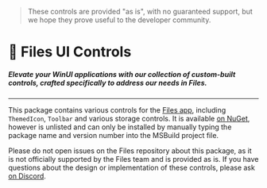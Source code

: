 > These controls are provided "as is", with no guaranteed support, but we hope they prove useful to the developer community.
# 📁 Files UI Controls

##### Elevate your WinUI applications with our collection of custom-built controls, crafted specifically to address our needs in Files.

---

This package contains various controls for the [Files app](https://files.community), including `ThemedIcon`, `Toolbar` and various storage controls.
It is available [on NuGet](https://www.nuget.org/packages/Files.App.Controls), however is unlisted and can only be installed by manually typing the package name and version number into the MSBuild project file.

Please do not open issues on the Files repository about this package, as it is not officially supported by the Files team and is provided as is.
If you have questions about the design or implementation of these controls, please ask [on Discord](https://discord.gg/files).
